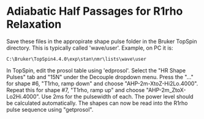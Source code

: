 # Adiabatic Half Passages for R1rho Relaxation

Save these files in the appropirate shape pulse folder in the Bruker TopSpin directory. This is typically called 'wave/user'. Example, on PC it is:

    C:\Bruker\TopSpin4.4.0\exp\stan\nmr\lists\wave\user

In TopSpin, edit the prosol table using 'edprosol'. Select the "HR Shape Pulses" tab and "15N" under the Decouple dropdown menu. Press the "..." for shape #6, "T1rho, ramp down" and choose "AHP-2m-XtoZ-Hi2Lo.4000". Repeat this for shape #7, "T1rho, ramp up" and choose "AHP-2m_ZtoX-Lo2Hi.4000". Use 2ms for the pulsewidth of each. The power level should be calculated automatically. The shapes can now be read into the R1rho pulse sequence using "getprosol". 
